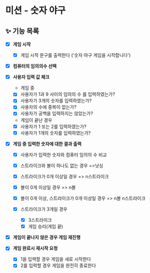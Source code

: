 # 미션 - 숫자 야구

## ✨ 기능 목록

- [x] **게임 시작**

  - [x] 게임 시작 문구를 출력한다 ('숫자 야구 게임을 시작합니다')

- [x] **컴퓨터의 임의의수 선택**

- [x] **사용자 입력 값 체크**

  - 게임 중
  - [x] 사용자가 1과 9 사이의 임의의 수 를 입력하였는가?
  - [x] 사용자가 3개의 숫자를 입력하였는가?
  - [x] 사용자의 수에 중복이 없는가?
  - [x] 사용자가 공백을 입력하지는 않았는가?

  - 게임이 끝난 경우
  - [x] 사용자가 1 또는 2를 입력하였는가?
  - [x] 사용자가 1개의 숫자를 입력하였는가?

- [x] **게임 중 입력한 숫자에 대한 결과 출력**

  - [x] 사용자가 입력한 숫자와 컴퓨터 임의의 수 비교

  - [x] 스트라이크와 볼이 하나도 없는 경우 =>낫싱
  - [x] 스트라이크가 0개 이상일 경우 => n스트라이크
  - [x] 볼이 0개 이상일 경우 => n볼
  - [x] 볼이 0개 이상, 스트라이크가 0개 이상일 경우 => n볼 n스트라이크
  - [x] 스트라이크가 3개일 경우
    - [x] 3스트라이크
    - [x] 게임 승리(게임 끝)

- [x] **게임이 끝나지 않은 경우 게임 재진행**

- [x] **게임 완료시 재시작 요청**
  - [x] 1을 입력할 경우 게임을 새로 시작한다
  - [x] 2를 입력할 경우 게임을 완전히 종료한다
